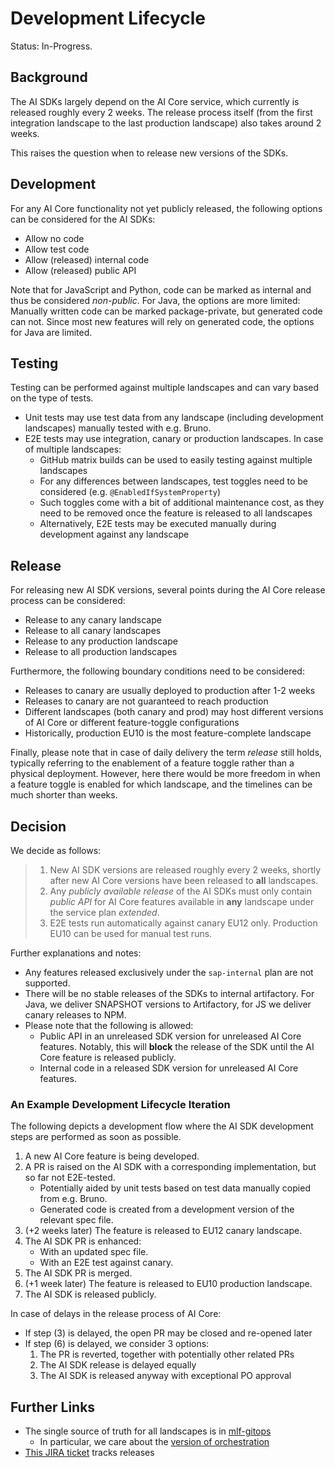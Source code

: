 # Development Lifecycle

Status: In-Progress.

## Background

The AI SDKs largely depend on the AI Core service, which currently is released roughly every 2 weeks.
The release process itself (from the first integration landscape to the last production landscape) also takes around 2 weeks.

This raises the question when to release new versions of the SDKs.

## Development

For any AI Core functionality not yet publicly released, the following options can be considered for the AI SDKs:

- Allow no code
- Allow test code
- Allow (released) internal code
- Allow (released) public API

Note that for JavaScript and Python, code can be marked as internal and thus be considered _non-public_.
For Java, the options are more limited: Manually written code can be marked package-private, but generated code can not.
Since most new features will rely on generated code, the options for Java are limited.

## Testing

Testing can be performed against multiple landscapes and can vary based on the type of tests.

- Unit tests may use test data from any landscape (including development landscapes) manually tested with e.g. Bruno.
- E2E tests may use integration, canary or production landscapes.
  In case of multiple landscapes:
   - GitHub matrix builds can be used to easily testing against multiple landscapes
   - For any differences between landscapes, test toggles need to be considered (e.g. `@EnabledIfSystemProperty`)
   - Such toggles come with a bit of additional maintenance cost, as they need to be removed once the feature is released to all landscapes
   - Alternatively, E2E tests may be executed manually during development against any landscape

## Release

For releasing new AI SDK versions, several points during the AI Core release process can be considered:

- Release to any canary landscape
- Release to all canary landscapes
- Release to any production landscape
- Release to all production landscapes

Furthermore, the following boundary conditions need to be considered:

- Releases to canary are usually deployed to production after 1-2 weeks
- Releases to canary are not guaranteed to reach production
- Different landscapes (both canary and prod) may host different versions of AI Core or different feature-toggle configurations
- Historically, production EU10 is the most feature-complete landscape

Finally, please note that in case of daily delivery the term _release_ still holds, typically referring to the enablement of a feature toggle rather than a physical deployment.
However, here there would be more freedom in when a feature toggle is enabled for which landscape, and the timelines can be much shorter than weeks.

## Decision

We decide as follows:

> 1. New AI SDK versions are released roughly every 2 weeks, shortly after new AI Core versions have been released to **all** landscapes.
> 2. Any _publicly available release_ of the AI SDKs must only contain _public API_ for AI Core features available in **any** landscape under the service plan _extended_.
> 3. E2E tests run automatically against canary EU12 only. Production EU10 can be used for manual test runs. 

Further explanations and notes:

- Any features released exclusively under the `sap-internal` plan are not supported.
- There will be no stable releases of the SDKs to internal artifactory.
  For Java, we deliver SNAPSHOT versions to Artifactory, for JS we deliver canary releases to NPM.
- Please note that the following is allowed:
  - Public API in an unreleased SDK version for unreleased AI Core features.
    Notably, this will **block** the release of the SDK until the AI Core feature is released publicly.
  - Internal code in a released SDK version for unreleased AI Core features.

### An Example Development Lifecycle Iteration

The following depicts a development flow where the AI SDK development steps are performed as soon as possible. 

1. A new AI Core feature is being developed.
2. A PR is raised on the AI SDK with a corresponding implementation, but so far not E2E-tested.
   - Potentially aided by unit tests based on test data manually copied from e.g. Bruno.
   - Generated code is created from a development version of the relevant spec file.
3. (+2 weeks later) The feature is released to EU12 canary landscape.
4. The AI SDK PR is enhanced:
   - With an updated spec file.
   - With an E2E test against canary.
5. The AI SDK PR is merged.
6. (+1 week later) The feature is released to EU10 production landscape.
7. The AI SDK is released publicly.

In case of delays in the release process of AI Core:

- If step (3) is delayed, the open PR may be closed and re-opened later
- If step (6) is delayed, we consider 3 options:
  1. The PR is reverted, together with potentially other related PRs
  2. The AI SDK release is delayed equally
  3. The AI SDK is released anyway with exceptional PO approval

## Further Links

- The single source of truth for all landscapes is in [mlf-gitops](https://github.tools.sap/MLF-prod/mlf-gitops-prod)
  - In particular, we care about the [version of orchestration](https://github.tools.sap/MLF-prod/mlf-gitops-prod/blob/aws.eu-central-1.prod-eu/current/services/llm-orchestration/source/Chart.yaml)
- [This JIRA ticket](https://jira.tools.sap/browse/AI-44024) tracks releases
